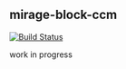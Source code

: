 ## mirage-block-ccm
[![Build Status](https://travis-ci.org/sg2342/mirage-block-ccm.svg?branch=master)](https://travis-ci.org/sg2342/mirage-block-ccm)

work in progress
